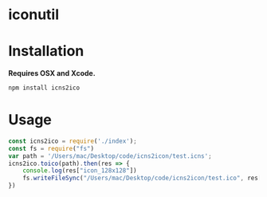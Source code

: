 iconutil
===

Installation
===

**Requires OSX and Xcode.**

```bash
npm install icns2ico
```

Usage
===

```js
const icns2ico = require('./index');
const fs = require("fs")
var path = '/Users/mac/Desktop/code/icns2icon/test.icns';
icns2ico.toico(path).then(res => {
    console.log(res["icon_128x128"])
    fs.writeFileSync("/Users/mac/Desktop/code/icns2icon/test.ico", res["icon_128x128"])
})
```

